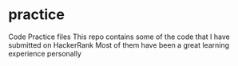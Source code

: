 # practice
Code Practice files
This repo contains some of the code that I have submitted on HackerRank
Most of them have been a great learning experience personally
